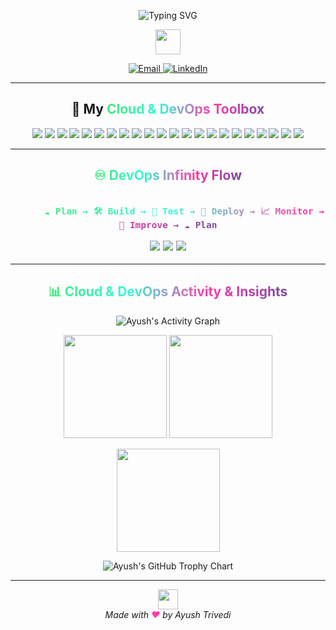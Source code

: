 <!-- Animated Typing Header (Cloud & DevOps Themed, One By One) -->
<p align="center">
  <img src="https://readme-typing-svg.demolab.com?font=Orbitron&weight=900&size=28&duration=2500&pause=700&color=43E97B&center=true&vCenter=true&width=900&height=60&lines=Hi+there!+I'm+Ayush+Trivedi+%F0%9F%91%8B;DevOps+Engineer+|+Cloud+Engineer;Automation+Enthusiast;Welcome+to+My+GitHub+Profile!" alt="Typing SVG" />
</p>

<!--  Banner Divider -->
<p align="center">
  <img src="https://img.shields.io/badge/Cloud%20%26%20DevOps-43e97b?style=for-the-badge&labelColor=141e30&color=43e97b&logo=cloudflare&logoColor=ff3cac" height="40"/>
</p>

<!-- Social Networking-->
<div align="center">
  <a href="mailto:ayushtrivedi415@gmail.com" target="_blank">
    <img src="https://img.shields.io/badge/Email-EA4335?style=for-the-badge&logo=gmail&logoColor=white" alt="Email">
  </a>
  <a href="https://www.linkedin.com/in/ayushtrivedi-india/" target="_blank">
    <img src="https://img.shields.io/badge/LinkedIn-0077B5?style=for-the-badge&logo=linkedin&logoColor=white" alt="LinkedIn">
  </a>
</div>

---

<h2 align="center">🚀 My <span align="center" style="background:linear-gradient(90deg,#43e97b,#38f9d7,#ff3cac,#784ba0);-webkit-background-clip:text;-webkit-text-fill-color:transparent;">Cloud & DevOps Toolbox</span></h2>

<p align="center">
  <!-- Cloud -->
  <img src="https://img.shields.io/badge/AWS-%23FF9900?style=for-the-badge&logo=amazon-aws&logoColor=white" />
  <img src="https://img.shields.io/badge/GCP-%234285F4?style=for-the-badge&logo=google-cloud&logoColor=white" />
  <!-- IaC & Automation -->
  <img src="https://img.shields.io/badge/Terraform-%235835CC?style=for-the-badge&logo=terraform&logoColor=white" />
  <img src="https://img.shields.io/badge/Ansible-%231A1918?style=for-the-badge&logo=ansible&logoColor=white" />
  <!-- Scripting -->
  <img src="https://img.shields.io/badge/Python-%233776AB?style=for-the-badge&logo=python&logoColor=white" />
  <img src="https://img.shields.io/badge/Bash-%234EAA25?style=for-the-badge&logo=gnu-bash&logoColor=white" />
  <img src="https://img.shields.io/badge/Shell%20Scripting-FFD500?style=for-the-badge&logo=gnu-bash&logoColor=black" />
  <!-- Containers & Orchestration -->
  <img src="https://img.shields.io/badge/Docker-%232496ED?style=for-the-badge&logo=docker&logoColor=white" />
  <img src="https://img.shields.io/badge/Kubernetes-%23326CE5?style=for-the-badge&logo=kubernetes&logoColor=white" />
  <img src="https://img.shields.io/badge/Helm-%230F1689?style=for-the-badge&logo=helm&logoColor=white" />
  <!-- Monitoring & BI -->
  <img src="https://img.shields.io/badge/Grafana-%23F46800?style=for-the-badge&logo=grafana&logoColor=white" />
  <img src="https://img.shields.io/badge/PowerBI-F2C811?style=for-the-badge&logo=powerbi&logoColor=black" />
  <!-- SCM & CI/CD -->
  <img src="https://img.shields.io/badge/Git-%23F05032?style=for-the-badge&logo=git&logoColor=white" />
  <img src="https://img.shields.io/badge/GitHub-%23181717?style=for-the-badge&logo=github&logoColor=white" />
  <img src="https://img.shields.io/badge/GitHub%20Actions-2088FF?style=for-the-badge&logo=github-actions&logoColor=white" />
  <img src="https://img.shields.io/badge/GitLab-%23FC6D26?style=for-the-badge&logo=gitlab&logoColor=white" />
  <img src="https://img.shields.io/badge/Jenkins-%23D24939?style=for-the-badge&logo=jenkins&logoColor=white" />
  <img src="https://img.shields.io/badge/CI%2FCD-%2300C7B7?style=for-the-badge&logo=gitlab&logoColor=white" />
  <!-- Project Management & OS -->
  <img src="https://img.shields.io/badge/Jira-%230052CC?style=for-the-badge&logo=jira&logoColor=white" />
  <img src="https://img.shields.io/badge/Linux-%23FCC624?style=for-the-badge&logo=linux&logoColor=black" />
  <!-- Editors -->
  <img src="https://img.shields.io/badge/VS%20Code-%23007ACC?style=for-the-badge&logo=visual-studio-code&logoColor=white" />
  <img src="https://img.shields.io/badge/Vim-019733?style=for-the-badge&logo=vim&logoColor=white" />
</p>



---

<h2 align="center">
  <span style="background:linear-gradient(90deg,#43e97b,#38f9d7,#ff3cac,#784ba0);-webkit-background-clip:text;-webkit-text-fill-color:transparent;">♾️ DevOps Infinity Flow</span>
</h2>

<p align="center" style="font-size:1.22em;">
  <b>
    <code>
      <span style="background:linear-gradient(90deg,#43e97b,#38f9d7,#ff3cac,#784ba0);-webkit-background-clip:text;-webkit-text-fill-color:transparent;">☁️ Plan &rarr; 🛠️ Build &rarr; 🧪 Test &rarr; 🚀 Deploy &rarr; 📈 Monitor &rarr; 🔄 Improve &rarr; ☁️ Plan</span>
    </code>
  </b>
  <br>
  <span align="center">
    <img src="https://img.shields.io/static/v1?label=CI&message=Continuous%20Integration&color=43e97b&labelColor=23272e&style=for-the-badge" />
    <img src="https://img.shields.io/static/v1?label=CD&message=Continuous%20Delivery&color=38f9d7&labelColor=23272e&style=for-the-badge" />
    <img src="https://img.shields.io/static/v1?label=CM&message=Continuous%20Monitoring&color=ff3cac&labelColor=23272e&style=for-the-badge" />
  </span>
</p>

---

<h2 align="center">
  <span style="background:linear-gradient(90deg,#43e97b,#38f9d7,#ff3cac,#784ba0);-webkit-background-clip:text;-webkit-text-fill-color:transparent;">📊 Cloud & DevOps Activity & Insights</span>
</h2>

<p align="center">
  <!-- Activity Graph: Neon Gradient on Dark -->
  <img src="https://github-readme-activity-graph.vercel.app/graph?username=trivediayush&theme=react-dark&bg_color=141e30,23272e,141e30&color=43e97b&line=ff3cac&point=38f9d7&area=true&hide_border=true&custom_title=Activity%20Graph" alt="Ayush's Activity Graph" />
</p>

<p align="center">
  <!-- Stats Card: Neon/Gradient Dark -->
  <img src="https://github-readme-stats.vercel.app/api?username=trivediayush&show_icons=true&theme=radical&hide_border=true&count_private=true&include_all_commits=true" height="165" />
  <!-- Streak Card: Neon/Gradient Dark -->
  <img src="https://github-readme-streak-stats.herokuapp.com?user=trivediayush&theme=neon-dark&hide_border=true" height="165"/>
</p>

<p align="center">
  <!-- Profile Details Card: Synthwave/Neon -->
  <img src="https://github-profile-summary-cards.vercel.app/api/cards/profile-details?username=trivediayush&theme=synthwave" height="165"/>
</p>

<p align="center">
  <!-- Trophy Chart: Onestar (dark, neon accents) -->
  <img src="https://github-profile-trophy.vercel.app/?username=trivediayush&row=1&column=6&theme=onestar&margin-w=7&margin-h=7" alt="Ayush's GitHub Trophy Chart" />
</p>

---

<p align="center">
  <img src="https://img.shields.io/static/v1?label=Cloud%20%7C%20DevOps%20%7C%20Automation%20%7C%20Observability%20%7C%20Infinite%20Innovation&message=&color=43e97b&labelColor=23272e&style=for-the-badge" height="32"/>
  <br>
  <i>Made with <span style="color:#ff3cac;font-weight:bold;">&#10084;&#65039;</span> by Ayush Trivedi</i>
</p>
